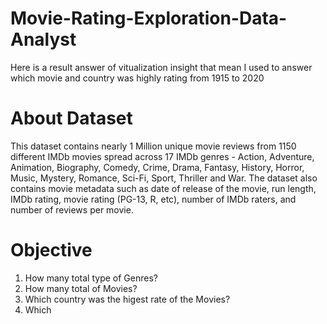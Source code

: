 # Movie-Rating-Exploration-Data-Analyst
Here is a result answer of vitualization insight that mean I used to answer which movie and country was highly rating from 1915 to 2020
# About Dataset
This dataset contains nearly 1 Million unique movie reviews from 1150 different IMDb movies spread across 17 IMDb genres - Action, Adventure, Animation, Biography, Comedy, Crime, Drama, Fantasy, History, Horror, Music, Mystery, Romance, Sci-Fi, Sport, Thriller and War. 
The dataset also contains movie metadata such as date of release of the movie, run length, IMDb rating, movie rating (PG-13, R, etc), number of IMDb raters, and number of reviews per movie.
# Objective
1. How many total type of Genres?
2. How many total of Movies?
3. Which country was the higest rate of the Movies?
4. Which 
